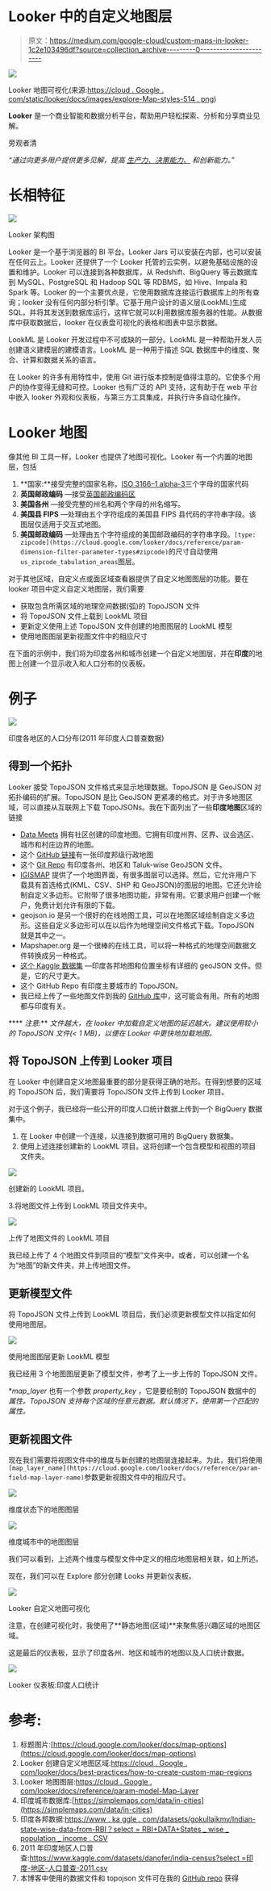 # Looker 中的自定义地图层

> 原文：<https://medium.com/google-cloud/custom-maps-in-looker-1c2e103496df?source=collection_archive---------0----------------------->

![](img/626eb0540fd2afbd9acaf194bd0e55f7.png)

Looker 地图可视化(来源:[https://cloud . Google . com/static/looker/docs/images/explore-Map-styles-514 . png](https://cloud.google.com/static/looker/docs/images/explore-map-styles-514.png))

**Looker** 是一个商业智能和数据分析平台，帮助用户轻松探索、分析和分享商业见解。

旁观者清

*“通过向更多用户提供更多见解，提高* [*生产力、决策能力、*](https://cloud.google.com/resources/looker-forrester-tei) *和创新能力。”*

# 长相特征

![](img/4b87d4a57845f6aa388580833088318a.png)

Looker 架构图

Looker 是一个基于浏览器的 BI 平台。Looker Jars 可以安装在内部，也可以安装在任何云上。Looker 还提供了一个 Looker 托管的云实例，以避免基础设施的设置和维护。Looker 可以连接到各种数据库，从 Redshift、BigQuery 等云数据库到 MySQL、PostgreSQL 和 Hadoop SQL 等 RDBMS，如 Hive、Impala 和 Spark 等。Looker 的一个主要优点是，它使用数据库连接运行数据库上的所有查询；looker 没有任何内部分析引擎。它基于用户设计的语义层(LookML)生成 SQL，并将其发送到数据库运行，这样它就可以利用数据库服务器的性能。从数据库中获取数据后，looker 在仪表盘可视化的表格和图表中显示数据。

LookML 是 Looker 开发过程中不可或缺的一部分。LookML 是一种帮助开发人员创建语义建模层的建模语言。LookML 是一种用于描述 SQL 数据库中的维度、聚合、计算和数据关系的语言。

在 Looker 的许多有用特性中，使用 Git 进行版本控制是值得注意的。它使多个用户的协作变得无缝和可控。Looker 也有广泛的 API 支持，这有助于在 web 平台中嵌入 looker 外观和仪表板，与第三方工具集成，并执行许多自动化操作。

# **Looker 地图**

像其他 BI 工具一样，Looker 也提供了地图可视化。Looker 有一个内置的地图层，包括

1.  **国家:**接受完整的国家名称，[ISO 3166–1 alpha-3](http://en.wikipedia.org/wiki/ISO_3166-1_alpha-3)三个字母的国家代码
2.  **英国邮政编码** —接受[英国邮政编码区](https://en.wikipedia.org/wiki/Postcodes_in_the_United_Kingdom#Postcode_area)
3.  **美国各州** —接受完整的州名和两个字母的州名缩写。
4.  **美国县 FIPS** —处理由五个字符组成的美国县 FIPS 县代码的字符串字段。该图层仅适用于交互式地图。
5.  **美国邮政编码** —处理由五个字符组成的美国邮政编码的字符串字段。`[type: zipcode](https://cloud.google.com/looker/docs/reference/param-dimension-filter-parameter-types#zipcode)`的尺寸自动使用`us_zipcode_tabulation_areas`图层。

对于其他区域，自定义点或面区域查看器提供了自定义地图图层的功能。要在 looker 项目中定义自定义地图层，我们需要

*   获取包含所需区域的地理空间数据(弧)的 TopoJSON 文件
*   将 TopoJSON 文件上载到 LookML 项目
*   更新定义使用上述 TopoJSON 文件创建的地图图层的 LookML 模型
*   使用地图图层更新视图文件中的相应尺寸

在下面的示例中，我们将为印度各州和城市创建一个自定义地图层，并在**印度**的地图上创建一个显示收入和人口分布的仪表板。

# 例子

![](img/c7683b42aaa642b386fc780ea26b6fad.png)

印度各地区的人口分布(2011 年印度人口普查数据)

## 得到一个拓扑

Looker 接受 TopoJSON 文件格式来显示地理数据。TopoJSON 是 GeoJSON 对拓扑编码的扩展。TopoJSON 是比 GeoJSON 更紧凑的格式。对于许多地图区域，可以直接从互联网上下载 TopoJSONs。我在下面列出了一些**印度地图**区域的链接

*   [Data Meets](http://projects.datameet.org/maps/) 拥有社区创建的印度地图。它拥有印度州界、区界、议会选区、城市和村庄边界的地图。
*   这个 [GitHub 链接](https://gist.githubusercontent.com/anilnairxyz/1ca20f47982712cf6d4128064e3a6feb/raw/3e0c829745ebf567cb8e15399168ba2777ba1864/ne_10m_admin_1_India_Official.json)有一张印度邦级行政地图
*   这个 [Git Repo](https://github.com/geohacker/india) 有印度各州、地区和 Taluk-wise GeoJSON 文件。
*   [IGISMAP](https://map.igismap.com/gis-data) 提供了一个地图界面，有很多图层可以选择。然后，它允许用户下载具有首选格式(KML、CSV、SHP 和 GeoJSON)的图层的地图。它还允许绘制自定义多边形。它附带了很多地图功能，非常有用。它要求用户创建一个帐户，免费计划允许有限的下载。
*   geojson.io 是另一个很好的在线地图工具，可以在地图区域绘制自定义多边形。这些自定义多边形可以在以后作为地理空间文件格式下载。TopoJSON 就是其中之一。
*   Mapshaper.org 是一个很棒的在线工具，可以将一种格式的地理空间数据文件转换成另一种格式。
*   [这个 Kaggle 数据集](https://www.kaggle.com/datasets/codebreaker619/indian-states-map?select=india_state.geojson) —印度各邦地图和位置坐标有详细的 geoJSON 文件。但是，它的尺寸更大。
*   这个 GitHub Repo 有印度主要城市的 TopoJSON。
*   我已经上传了一些地图文件到我的 [GitHub 库](https://github.com/sahuvaibhav/Looker-Custom-Maps-Tutorial)中，这可能会有用。所有的地图都与印度有关。

**** *注意:*** *文件越大，在 looker 中加载自定义地图的延迟越大。建议使用较小的 TopoJSON 文件(< 1 MB)，以便在 Looker 中更快地加载地图。*

## 将 TopoJSON 上传到 Looker 项目

在 Looker 中创建自定义地图最重要的部分是获得正确的地形。在得到想要的区域的 TopoJSON 后，我们需要将 TopoJSON 文件上传到 Looker 项目。

对于这个例子，我已经将一些公开的印度人口统计数据上传到一个 BigQuery 数据集中。

1.  在 Looker 中创建一个连接，以连接到数据可用的 BigQuery 数据集。
2.  使用上述连接创建新的 LookML 项目。这将创建一个包含模型和视图的项目文件夹。

![](img/6bcaf03c1491ecce8113fe2c315cffbe.png)

创建新的 LookML 项目。

3.将地图文件上传到 LookML 项目文件夹中。

![](img/faf4831f41ebdea70448ca179dae4497.png)

上传了地图文件的 LookML 项目

我已经上传了 4 个地图文件到项目的“模型”文件夹中。或者，可以创建一个名为“地图”的新文件夹，并上传地图文件。

## 更新模型文件

将 TopoJSON 文件上传到 LookML 项目后，我们必须更新模型文件以指定如何使用地图层。

![](img/989311fad56e4be228a83a8e01eb64eb.png)

使用地图图层更新 LookML 模型

我已经用 3 个地图图层更新了模型文件，参考了上一步上传的 TopoJSON 文件。

**map_layer* 也有一个参数 *property_key* ，它是要绘制的 TopoJSON 数据中的*属性。TopoJSON 支持每个区域的任意元数据。默认情况下，使用第一个匹配的属性。*

## 更新视图文件

现在我们需要将视图文件中的维度与新创建的地图层连接起来。为此，我们将使用`[map_layer_name](https://cloud.google.com/looker/docs/reference/param-field-map-layer-name)`参数更新视图文件中的相应尺寸。

![](img/a3824f3847ca7be04fc122878dbf08a9.png)

维度状态下的地图图层

![](img/bf3b3fa30ff35cb0be560ed188ed45b5.png)

维度城市中的地图图层

我们可以看到，上述两个维度与模型文件中定义的相应地图层相关联，如上所述。

现在，我们可以在 Explore 部分创建 Looks 并更新仪表板。

![](img/57594b6325a3661d9636e590c2a31170.png)

Looker 自定义地图可视化

注意，在创建可视化时，我使用了**静态地图(区域)**来聚焦感兴趣区域的地图区域。

这是最后的仪表板，显示了印度各州、地区和城市的地图以及人口统计数据。

![](img/ab07bf043d5e1b18915a1c5ba2df4b67.png)

Looker 仪表板:印度人口统计

# 参考:

1.  标题图片:[https://cloud.google.com/looker/docs/map-options](https://cloud.google.com/looker/docs/map-options)
2.  Looker 创建自定义地图区域:[https://cloud . Google . com/looker/docs/best-practices/how-to-create-custom-map-regions](https://cloud.google.com/looker/docs/best-practices/how-to-create-custom-map-regions)
3.  Looker 地图图层:[https://cloud . Google . com/looker/docs/reference/param-model-Map-Layer](https://cloud.google.com/looker/docs/reference/param-model-map-layer)
4.  印度城市数据库:[https://simplemaps.com/data/in-cities](https://simplemaps.com/data/in-cities)
5.  印度各邦数据:[https://www . ka ggle . com/datasets/gokullajkmv/Indian-state-wise-data-from-RBI？select = RBI+DATA+States _ wise _ population _ income . CSV](https://www.kaggle.com/datasets/gokulrajkmv/indian-statewise-data-from-rbi?select=RBI+DATA+states_wise_population_Income.csv)
6.  2011 年印度地区人口普查:[https://www.kaggle.com/datasets/danofer/india-census?select =印度-地区-人口普查-2011.csv](https://www.kaggle.com/datasets/danofer/india-census?select=india-districts-census-2011.csv)
7.  本博客中使用的数据文件和 topojson 文件可在我的 [GitHub repo](https://github.com/sahuvaibhav/Looker-Custom-Maps-Tutorial) 获得